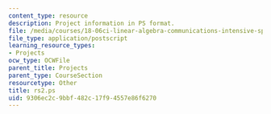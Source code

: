 ```yaml
---
content_type: resource
description: Project information in PS format.
file: /media/courses/18-06ci-linear-algebra-communications-intensive-spring-2004/9306ec2c9bbf482c17f94557e86f6270_rs2.ps
file_type: application/postscript
learning_resource_types:
- Projects
ocw_type: OCWFile
parent_title: Projects
parent_type: CourseSection
resourcetype: Other
title: rs2.ps
uid: 9306ec2c-9bbf-482c-17f9-4557e86f6270
---
```

